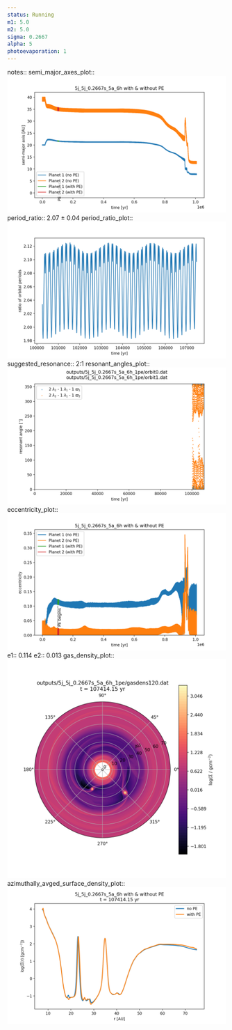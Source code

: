 ```yaml
---
status: Running
m1: 5.0
m2: 5.0
sigma: 0.2667
alpha: 5
photoevaporation: 1
---
```


notes::
semi_major_axes_plot:: ![semi_major_axes_5j_5j_0.2667s_5a_6h_1pe.png](plots/semi_major_axes/semi_major_axes_5j_5j_0.2667s_5a_6h_1pe.png)
period_ratio:: 2.07 ± 0.04
period_ratio_plot:: ![period_ratio_5j_5j_0.2667s_5a_6h_1pe.png](plots/period_ratio/period_ratio_5j_5j_0.2667s_5a_6h_1pe.png)
suggested_resonance:: 2:1
resonant_angles_plot:: ![resonant_angles_5j_5j_0.2667s_5a_6h_1pe.png](plots/resonant_angles/resonant_angles_5j_5j_0.2667s_5a_6h_1pe.png)
eccentricity_plot:: ![eccentricity_5j_5j_0.2667s_5a_6h_1pe.png](plots/eccentricity/eccentricity_5j_5j_0.2667s_5a_6h_1pe.png)
e1:: 0.114
e2:: 0.013
gas_density_plot:: ![gas_density_5j_5j_0.2667s_5a_6h_1pe.png](plots/gas_density/gas_density_5j_5j_0.2667s_5a_6h_1pe.png)
azimuthally_avged_surface_density_plot:: ![azimuthally_avged_surface_density_5j_5j_0.2667s_5a_6h_1pe.png](plots/azimuthally_avged_surface_density/azimuthally_avged_surface_density_5j_5j_0.2667s_5a_6h_1pe.png)
